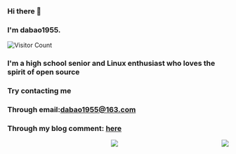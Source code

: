 ### Hi there 👋

### I'm dabao1955.


![Visitor Count](https://profile-counter.glitch.me/dabao1955/count.svg)

### I'm a high school senior and Linux enthusiast who loves the spirit of open source

### Try contacting me
### Through email:dabao1955@163.com
### Through my blog comment: [here](https://dpkg123.github.io)


<div style="display: flex;">
  <a href="https://github.com/dabao1955" style="flex: 1; display: block; text-align: center;">
    <img align="center" src="https://github-readme-stats.vercel.app/api?username=dabao1955&theme=radical" />
  </a>
  <a href="https://github.com/dabao1955" style="display: block; text-align: center;">
    <img align="center" src="https://github-readme-stats-anuraghazra1.vercel.app/api/top-langs/?username=dabao1955&layout%3E">
  </a>
</div>
